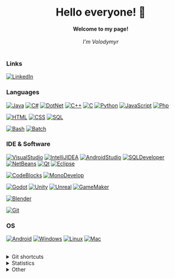 <h1 align="center">Hello everyone! 👋</h1>

<p align="center">
    <b>Welcome to my page!</b><br><br>
    <i>I'm Volodymyr<br></i><br>
</p>


### Links
[![LinkedIn](https://img.shields.io/badge/LinkedIn-393646?style=for-the-badge&logo=linkedin)](https://www.linkedin.com/in/volodymyr-tsukanov-4b624a299)

### Languages
[![Java](https://img.shields.io/badge/java-393646?style=for-the-badge&logo=openjdk)](https://github.com/volodymyr-tsukanov/telephone-book)
[![C#](https://img.shields.io/badge/c%23-393646?style=for-the-badge&logo=csharp)](https://github.com/volodymyr-tsukanov)
[![DotNet](https://img.shields.io/badge/dotNet-393646?style=for-the-badge&logo=dotnet)](https://github.com/volodymyr-tsukanov)
[![C++](https://img.shields.io/badge/c++-393646?style=for-the-badge&logo=cplusplus)](https://github.com/volodymyr-tsukanov/virtual-ekosystem)
[![C](https://img.shields.io/badge/c-393646?style=for-the-badge&logo=c)](https://github.com/volodymyr-tsukanov/NList)
[![Python](https://img.shields.io/badge/python-393646?style=for-the-badge&logo=python)](https://github.com/volodymyr-tsukanov)
[![JavaScript](https://img.shields.io/badge/java%20script-393646?style=for-the-badge&logo=javascript)](https://github.com/volodymyr-tsukanov/poai-html-1)
[![Php](https://img.shields.io/badge/php-393646?style=for-the-badge&logo=php)](https://github.com/volodymyr-tsukanov)

[![HTML](https://img.shields.io/badge/html-393646?style=for-the-badge&logo=html5)](https://github.com/volodymyr-tsukanov/poai-html-1)
[![CSS](https://img.shields.io/badge/css-393646?style=for-the-badge&logo=css3)](https://github.com/volodymyr-tsukanov/poai-html-1)
[![SQL](https://img.shields.io/badge/SQL-393646?style=for-the-badge&logo=postgresql)](https://github.com/volodymyr-tsukanov/bazy-danych-project-apple)

[![Bash](https://img.shields.io/badge/bash-393646?style=for-the-badge&logo=gnu-bash&logoColor=white)](https://github.com/volodymyr-tsukanov)
[![Batch](https://img.shields.io/badge/batch-393646?style=for-the-badge&logo=gnu-bash&logoColor=white)](https://github.com/volodymyr-tsukanov)


### IDE & Software
[![VisualStudio](https://img.shields.io/badge/Visual%20Studio-393646?style=for-the-badge&logo=visualstudio&logoColor=blue)](https://github.com/volodymyr-tsukanov/poai-project)
[![IntelliJIDEA](https://img.shields.io/badge/Intellij%20Idea-393646?style=for-the-badge&logo=intellijidea&logoColor=violet)](https://github.com/volodymyr-tsukanov)
[![AndroidStudio](https://img.shields.io/badge/Android%20Studio-393646?style=for-the-badge&logo=androidstudio)](https://github.com/volodymyr-tsukanov)
[![SQLDeveloper](https://img.shields.io/badge/Oracle%20SQL%20Developer-393646?style=for-the-badge&logo=oracle)](https://github.com/volodymyr-tsukanov/bazy-danych-project-apple)
[![NetBeans](https://img.shields.io/badge/NetBeans-393646?style=for-the-badge&logo=apachenetbeanside)](https://github.com/volodymyr-tsukanov)
[![Qt](https://img.shields.io/badge/Qt-393646?style=for-the-badge&logo=qt)](https://github.com/volodymyr-tsukanov/virtual-ekosystem)
[![Eclipse](https://img.shields.io/badge/Eclipse-393646?style=for-the-badge&logo=eclipseide)](https://github.com/volodymyr-tsukanov)

[![CodeBlocks](https://img.shields.io/badge/CodeBlocks-393646?style=for-the-badge&logo=codeblocks)](https://github.com/volodymyr-tsukanov/NList)
[![MonoDevelop](https://img.shields.io/badge/MonoDevelop-393646?style=for-the-badge&logo=monodevelop)](https://github.com/volodymyr-tsukanov)

[![Godot](https://img.shields.io/badge/Godot-393646?style=for-the-badge&logo=godotengine)](https://github.com/volodymyr-tsukanov/dorm-keeper)
[![Unity](https://img.shields.io/badge/Unity-393646?style=for-the-badge&logo=unity)](https://github.com/volodymyr-tsukanov)
[![Unreal](https://img.shields.io/badge/Unreal-393646?style=for-the-badge&logo=unrealengine)](https://github.com/volodymyr-tsukanov)
[![GameMaker](https://img.shields.io/badge/GameMaker-393646?style=for-the-badge&logo=gamemaker)](https://github.com/volodymyr-tsukanov)

[![Blender](https://img.shields.io/badge/Blender-393646?style=for-the-badge&logo=blender)](https://github.com/volodymyr-tsukanov/pogk-project2)

[![Git](https://img.shields.io/badge/Git-393646?style=for-the-badge&logo=git)](https://github.com/volodymyr-tsukanov)


### OS
[![Android](https://img.shields.io/badge/Android-393646?style=for-the-badge&logo=android)](https://github.com/volodymyr-tsukanov)
[![Windows](https://img.shields.io/badge/Windows-393646?style=for-the-badge&logo=Windows)](https://github.com/volodymyr-tsukanov)
[![Linux](https://img.shields.io/badge/Linux-393646?style=for-the-badge&logo=kalilinux)](https://github.com/volodymyr-tsukanov)
[![Mac](https://img.shields.io/badge/Mac-393646?style=for-the-badge&logo=macos)](https://github.com/volodymyr-tsukanov)
</br></br>


<details>
<summary>Git shortcuts</summary>

## Setup
### Update Git
```
git update-git-for-windows    // or 'git update'
```
### Protect sensitive data from being stored
```
git config --global credential.helper ""
```
### Sign commits with GPG (on trusted devices only)
```
git config user.signingkey <gpg-sec-id>
git config commit.gpgsign true    // optional
```

## Aliases
### add & commit
```
git config --global alias.ac '!git add -A && git commit -m'
```
### add & sign & commit
```
git config --global alias.acs '!git add -A && git commit -S -m'
```
### push to remote
```
git config --global alias.pmc 'push -u morig HEAD'
```
it is possible to use only `git push` after `git pmc`
### default text editor
```
git config --global core.editor "'<editor-path>' -multiInst -notabbar -nosession -noPlugin"
```
### custom mergetool
`git config --global --edit`
```
[merge]
	tool = meld
[mergetool]
	keepBackup = false
	keepTemporaries = false
[mergetool "meld"]
	path = D:/<meld-path>/Meld.exe
[diff]
	tool = meld
[difftool]
	prompt = false
[difftool "meld"]
	path = D:/<meld-path>/Meld.exe
```

## Clone remote repository
### Single branch
```
git clone --branch <branch> --single-branch <repository-url>
```
### Last commit
```
git clone --depth 1 --branch <branch> <repository-url>
```

## Get updates from remote
### Fetch & merge (leaves merge commit)
```
git fetch morig
git merge morig/<branch>
```
### Fetch & pull (on current branch, no merge commit)
```
git fetch morig
git pull
```
### Switch to remote branch (after `git fetch`, if no local branch)
```
git switch --track morig/<branch>
// or
git checkout --track morig/<branch>
```
### Pull to specified branch
```
git checkout -b <new-local-branch> morig/<remote-branch>
```

## Push to remote
```
git add .
git commit -m 'msg'
git push morig <branch>
```

## Branches
### New branch from current branch
```
git branch <new-branch>
// or
git switch -c <new-branch>
// or
git checkout -b <new-branch>
```
### Switch branch
```
git switch <branch>
// or
git checkout <branch>
```
### Switch to previous branch (discard changes made with `git checkout <commit>` and not saved with `git switch -c`)
```
git switch -
```
### Rename (move) branch
```
git branch -m <old-branch> <new-branch>
```
### Delete branch
```
git branch -d <branch-to-delete>
```

## Commit history (log)
### See commit history for current branch
```
git log --oneline --graph
```
### Custom `git log`
```
git log --graph --pretty=format:'%Cred%h%Creset -%C(yellow)%d%Creset %s %Cgreen(%cr) %C(bold blue)<%an>%Creset' --abbrev-commit
```

## Traveling in time
### Checkout commit by hash from `git log`
```
git checkout <commit-hash>
```

## Stash
### Save
```
git stash save <save-name>
```
### Load
```
git stash list
git stash apply <index>
```

## Merge & Squash
### Merge
1. Switch to branch that will contain merged data from two branches - `<target-branch>`
2. Select second branch using `git merge <second-branch>`
3. Resolve any conflicts (if have any) using `git mergetool`
4. Commit changes using `git commit`

### Squash
```
git merge --squash
```

### Cherry pick
1. Switch to branch that contains `<target-commit>` and copy `<commit-hash>` using it's `git log`
2. Switch to `<target-branch>`
3. Run command `git cherry-pick <commit-hash>` and resolve any conflicts (and add it using `git add file`)
4. Apply changes `git cherry-pick --continue`

*Tip:* Use `git cherry-pick --abort` to abort operation

### Vim difftool
- Insert/edit `I | O`
- Apply changes from HEAD `:diffget 1`
- Undo `U`
- Write changes `:w`
- Quit `:qa`

## Restore
### Restore file/folder
```
git restore <file>
// or
git restore <file-1> <file-2> <file-n>
```
### Restore file/folder from commit by it's hash
```
git restore -s <commit-hash> <file>
```
### Remove from staged
```
git restore -S <file>
```
### Restore from staged and worktree
```
git restore -SW <file>
```

## Revert
### Revert last n commits
```
git revert HEAD~<n>..HEAD
```
### Revert to specified commit (by it`s hash; deletes everything after that commit)
```
git revert <commit-hash>
```

## Reset (for local use or force push)
### Delete last commit
```
git reset --hard HEAD^
```
### Delete last n commits
```
git reset --hard HEAD~<n>
```
### Delete all commits after specified commit (sets that commit as HEAD)
```
git reset --hard <commit-hash>
```
### Choose specific commit to delete from n last commits (opens text editor)
```
git rebase
// or
git rebase -i HEAD~<n>
```
### Force push to apply changes
```
git push morig <branch> --force
```

## Change branch tracking remote to morig
### Shows info about tracking remote (for current branch)
```
git branch -vv
```
### Alternative to `git switch --track` (when branch is alredy exists)
```
git branch --set-upstream-to=morig/<branch>
```

# .gitignore
```
<file>
<folder>/**	# with it content
*.<extention>
*<pattern>*	# all files that contains pattern
```

# README.md template:
```
# repo-name
programming-language, IDE; description</br></br>


Shield: [![CC BY-NC 4.0][cc-by-nc-shield]][cc-by-nc]

[cc-by-nc]: http://creativecommons.org/licenses/by-nc/4.0/
[cc-by-nc-shield]: https://img.shields.io/badge/License-CC%20BY--NC%204.0-lightgrey.svg

<a rel="license" href="http://creativecommons.org/licenses/by-nc/4.0/"><img alt="Creative Commons License" style="border-width:0" src="https://i.creativecommons.org/l/by-nc/4.0/88x31.png" /></a><br />This work is licensed under a <a rel="license" href="http://creativecommons.org/licenses/by-nc/4.0/">Creative Commons Attribution-NonCommercial 4.0 International License</a>.
```

# GPG keys
## Creating new key
```
gpg --full-generate-key
```
## Get all keys
```
gpg --list-secret-keys --keyid-format=long  //--> gpg-sec-id
```
## Export keys
```
gpg --armor --export <gpg-sec-id> (only symbols after /)  //--> public
gpg --armor --export-secret-keys <gpg-sec-id>  //--> private
```
## Import keys
```
gpg --import <gpg-key>
```
</details>

<details>
<summary>Statistics</summary>
    
## Stats

- Readme-stats ![Readme-stats](https://github-readme-stats.vercel.app/api?username=volodymyr-tsukanov&show_icons=true&theme=tokyonight)
</details>

<details>
<summary>Other</summary>
    
## Default stuff
  
- 👋 Hi, I’m @volodymyr-tsukanov
- 👀 I’m interested in ...
- 🌱 I’m currently learning ...
- 💞️ I’m looking to collaborate on ...
- 📫 How to reach me ...
</details>

<!---
volodymyr-tsukanov/volodymyr-tsukanov is a ✨ special ✨ repository because its `README.md` (this file) appears on your GitHub profile.
You can click the Preview link to take a look at your changes.



Templates
<picture>
  <source media="(prefers-color-scheme: dark)" srcset="https://user-images.githubusercontent.com/25423296/163456776-7f95b81a-f1ed-45f7-b7ab-8fa810d529fa.png">
  <source media="(prefers-color-scheme: light)" srcset="https://user-images.githubusercontent.com/25423296/163456779-a8556205-d0a5-45e2-ac17-42d089e3c3f8.png">
  <img alt="Shows an illustrated sun in light mode and a moon with stars in dark mode." src="https://user-images.githubusercontent.com/25423296/163456779-a8556205-d0a5-45e2-ac17-42d089e3c3f8.png">
</picture>


## About me

Hi, I'm Mona. You might recognize me as GitHub's mascot.

| Rank | Languages |
|-----:|-----------|
|     1| Javascript|
|     2| Python    |
|     3| SQL       |
--->
